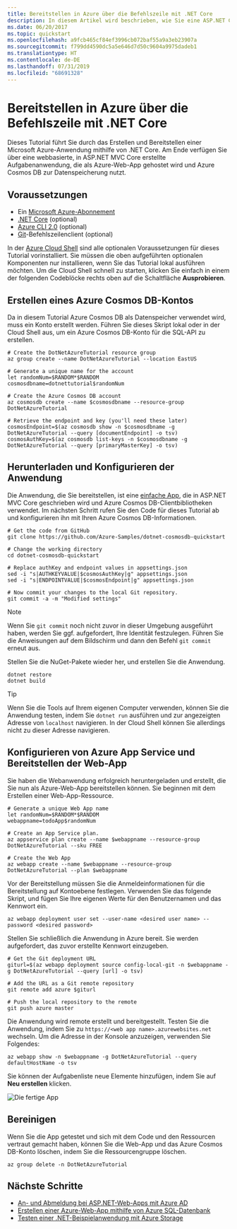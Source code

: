 ```yaml
---
title: Bereitstellen in Azure über die Befehlszeile mit .NET Core
description: In diesem Artikel wird beschrieben, wie Sie eine ASP.NET Core-Anwendung mithilfe von Befehlszeilentools in einer Azure App Service-Instanz bereitstellen.
ms.date: 06/20/2017
ms.topic: quickstart
ms.openlocfilehash: a9fcb465cf84ef3996cb072baf55a9a3eb23907a
ms.sourcegitcommit: f799dd4590dc5a5e646d7d50c9604a9975dadeb1
ms.translationtype: HT
ms.contentlocale: de-DE
ms.lasthandoff: 07/31/2019
ms.locfileid: "68691328"
---
```

# <a name="deploy-to-azure-from-the-command-line-with-net-core"></a>Bereitstellen in Azure über die Befehlszeile mit .NET Core

Dieses Tutorial führt Sie durch das Erstellen und Bereitstellen einer Microsoft Azure-Anwendung mithilfe von .NET Core.  Am Ende verfügen Sie über eine webbasierte, in ASP.NET MVC Core erstellte Aufgabenanwendung, die als Azure-Web-App gehostet wird und Azure Cosmos DB zur Datenspeicherung nutzt.

## <a name="prerequisites"></a>Voraussetzungen

* Ein [Microsoft Azure-Abonnement](https://azure.microsoft.com/free/)
* [.NET Core](https://www.microsoft.com/net/download/core) (optional)
* [Azure CLI 2.0](/cli/azure/install-az-cli2) (optional)
* [Git](https://www.git-scm.com/)-Befehlszeilenclient (optional)

In der [Azure Cloud Shell](/azure/cloud-shell/) sind alle optionalen Voraussetzungen für dieses Tutorial vorinstalliert.  Sie müssen die oben aufgeführten optionalen Komponenten nur installieren, wenn Sie das Tutorial lokal ausführen möchten.  Um die Cloud Shell schnell zu starten, klicken Sie einfach in einem der folgenden Codeblöcke rechts oben auf die Schaltfläche **Ausprobieren**.

## <a name="create-an-azure-cosmos-db-account"></a>Erstellen eines Azure Cosmos DB-Kontos

Da in diesem Tutorial Azure Cosmos DB als Datenspeicher verwendet wird, muss ein Konto erstellt werden.  Führen Sie dieses Skript lokal oder in der Cloud Shell aus, um ein Azure Cosmos DB-Konto für die SQL-API zu erstellen.

```azurecli-interactive
# Create the DotNetAzureTutorial resource group
az group create --name DotNetAzureTutorial --location EastUS

# Generate a unique name for the account
let randomNum=$RANDOM*$RANDOM
cosmosdbname=dotnettutorial$randomNum

# Create the Azure Cosmos DB account
az cosmosdb create --name $cosmosdbname --resource-group DotNetAzureTutorial

# Retrieve the endpoint and key (you'll need these later)
cosmosEndpoint=$(az cosmosdb show -n $cosmosdbname -g DotNetAzureTutorial --query [documentEndpoint] -o tsv)
cosmosAuthKey=$(az cosmosdb list-keys -n $cosmosdbname -g DotNetAzureTutorial --query [primaryMasterKey] -o tsv)

```

## <a name="download-and-configure-the-application"></a>Herunterladen und Konfigurieren der Anwendung

Die Anwendung, die Sie bereitstellen, ist eine [einfache App](https://github.com/Azure-Samples/dotnet-cosmosdb-quickstart/), die in ASP.NET MVC Core geschrieben wird und Azure Cosmos DB-Clientbibliotheken verwendet.  Im nächsten Schritt rufen Sie den Code für dieses Tutorial ab und konfigurieren ihn mit Ihren Azure Cosmos DB-Informationen.

```azurecli-interactive
# Get the code from GitHub
git clone https://github.com/Azure-Samples/dotnet-cosmosdb-quickstart

# Change the working directory
cd dotnet-cosmosdb-quickstart

# Replace authKey and endpoint values in appsettings.json
sed -i "s|AUTHKEYVALUE|$cosmosAuthKey|g" appsettings.json
sed -i "s|ENDPOINTVALUE|$cosmosEndpoint|g" appsettings.json

# Now commit your changes to the local Git repository.
git commit -a -m "Modified settings"

```

> [!NOTE]
> Wenn Sie `git commit` noch nicht zuvor in dieser Umgebung ausgeführt haben, werden Sie ggf. aufgefordert, Ihre Identität festzulegen. Führen Sie die Anweisungen auf dem Bildschirm und dann den Befehl `git commit` erneut aus.

Stellen Sie die NuGet-Pakete wieder her, und erstellen Sie die Anwendung.

```azurecli-interactive
dotnet restore
dotnet build
```

> [!TIP]
> Wenn Sie die Tools auf Ihrem eigenen Computer verwenden, können Sie die Anwendung testen, indem Sie `dotnet run` ausführen und zur angezeigten Adresse von `localhost` navigieren.  In der Cloud Shell können Sie allerdings nicht zu dieser Adresse navigieren.  

## <a name="configure-azure-app-service-and-deploy-the-web-app"></a>Konfigurieren von Azure App Service und Bereitstellen der Web-App

Sie haben die Webanwendung erfolgreich heruntergeladen und erstellt, die Sie nun als Azure-Web-App bereitstellen können.  Sie beginnen mit dem Erstellen einer Web-App-Ressource.

```azurecli-interactive
# Generate a unique Web App name
let randomNum=$RANDOM*$RANDOM
webappname=todoApp$randomNum

# Create an App Service plan.
az appservice plan create --name $webappname --resource-group DotNetAzureTutorial --sku FREE

# Create the Web App
az webapp create --name $webappname --resource-group DotNetAzureTutorial --plan $webappname

```

Vor der Bereitstellung müssen Sie die Anmeldeinformationen für die Bereitstellung auf Kontoebene festlegen.  Verwenden Sie das folgende Skript, und fügen Sie Ihre eigenen Werte für den Benutzernamen und das Kennwort ein.

```azurecli-interactive
az webapp deployment user set --user-name <desired user name> --password <desired password>
```

Stellen Sie schließlich die Anwendung in Azure bereit.  Sie werden aufgefordert, das zuvor erstellte Kennwort einzugeben.

```azurecli-interactive
# Get the Git deployment URL
giturl=$(az webapp deployment source config-local-git -n $webappname -g DotNetAzureTutorial --query [url] -o tsv)

# Add the URL as a Git remote repository
git remote add azure $giturl

# Push the local repository to the remote
git push azure master
```

Die Anwendung wird remote erstellt und bereitgestellt.  Testen Sie die Anwendung, indem Sie zu `https://<web app name>.azurewebsites.net` wechseln.  Um die Adresse in der Konsole anzuzeigen, verwenden Sie Folgendes:

```azurecli-interactive
az webapp show -n $webappname -g DotNetAzureTutorial --query defaultHostName -o tsv
```

Sie können der Aufgabenliste neue Elemente hinzufügen, indem Sie auf **Neu erstellen** klicken.

![Die fertige App](./media/dotnet-quickstart/todo.png)

## <a name="clean-up"></a>Bereinigen

Wenn Sie die App getestet und sich mit dem Code und den Ressourcen vertraut gemacht haben, können Sie die Web-App und das Azure Cosmos DB-Konto löschen, indem Sie die Ressourcengruppe löschen.

```azurecli-interactive
az group delete -n DotNetAzureTutorial
```

## <a name="next-steps"></a>Nächste Schritte

* [An- und Abmeldung bei ASP.NET-Web-Apps mit Azure AD](/azure/active-directory/develop/active-directory-devquickstarts-webapp-dotnet)
* [Erstellen einer Azure-Web-App mithilfe von Azure SQL-Datenbank](/azure/app-service-web/web-sites-dotnet-get-started)
* [Testen einer .NET-Beispielanwendung mit Azure Storage](/azure/storage/storage-samples-dotnet)


